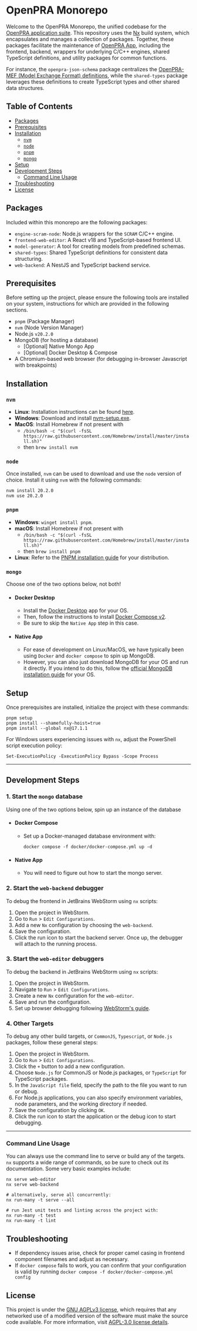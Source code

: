 # OpenPRA Monorepo

Welcome to the OpenPRA Monorepo, the unified codebase for the [OpenPRA application suite](https://docs.openpra.org/). 
This repository uses the [Nx](https://nx.dev) build system, which encapsulates and manages a collection of packages.
Together, these packages facilitate the maintenance of [OpenPRA App](https://app.op), including the frontend, backend, 
wrappers for underlying C/C++ engines, shared TypeScript definitions, and utility packages for common functions.

For instance, the `openpra-json-schema` package centralizes the 
[OpenPRA-MEF (Model Exchange Format) definitions](https://docs.openpra.org/en/model-exchange-formats), while the 
`shared-types` package leverages these definitions to create TypeScript types and other shared data structures.

## Table of Contents

- [Packages](#packages)
- [Prerequisites](#prerequisites)
- [Installation](#installation)
  - [`nvm`](#nvm)
  - [`node`](#node)
  - [`pnpm`](#pnpm)
  - [`mongo`](#mongo)
- [Setup](#setup)
- [Development Steps](#development-steps)
  - [Command Line Usage](#command-line-usage)
- [Troubleshooting](#troubleshooting)
- [License](#license)

## Packages

Included within this monorepo are the following packages:

- `engine-scram-node`: Node.js wrappers for the `SCRAM` C/C++ engine.
- `frontend-web-editor`: A React v18 and TypeScript-based frontend UI.
- `model-generator`: A tool for creating models from predefined schemas.
- `shared-types`: Shared TypeScript definitions for consistent data structuring.
- `web-backend`: A NestJS and TypeScript backend service.

## Prerequisites

Before setting up the project, please ensure the following tools are installed on your system, instructions for which 
are provided in the following sections.

- `pnpm` (Package Manager)
- `nvm` (Node Version Manager)
- Node.js `v20.2.0`
- MongoDB (for hosting a database)
  - [Optional] Native Mongo App
  - [Optional] Docker Desktop & Compose 
- A Chromium-based web browser (for debugging in-browser Javascript with breakpoints)

## Installation

### `nvm`
- **Linux**: Installation instructions can be found [here](https://github.com/nvm-sh/nvm).
- **Windows**: Download and install [nvm-setup.exe](https://github.com/coreybutler/nvm/releases).
- **MacOS**: Install Homebrew if not present with
  - `/bin/bash -c "$(curl -fsSL https://raw.githubusercontent.com/Homebrew/install/master/install.sh)"`
  - then `brew install nvm`

### `node`
Once installed, `nvm` can be used to download and use the `node` version of choice. Install it using `nvm` with the 
following commands:
```shell
nvm install 20.2.0
nvm use 20.2.0
```

### `pnpm`

- **Windows**: `winget install pnpm`.
- **macOS**: Install Homebrew if not present with 
  - `/bin/bash -c "$(curl -fsSL https://raw.githubusercontent.com/Homebrew/install/master/install.sh)"`
  - then `brew install pnpm`
- **Linux**: Refer to the [PNPM installation guide](https://pnpm.io/installation) for your distribution.

### `mongo`

Choose one of the two options below, not both!

* #### Docker Desktop

  * Install the [Docker Desktop](https://www.docker.com/products/docker-desktop/) app for your OS.
  * Then, follow the instructions to install [Docker Compose v2](https://docs.docker.com/compose/install/).
  * Be sure to skip the `Native App` step in this case.

* #### Native App

  * For ease of development on Linux/MacOS, we have typically been using `Docker` and `docker compose` to spin up MongoDB.
  * However, you can also just download MongoDB for your OS and run it directly. If you intend to do this, follow the 
  [official MongoDB installation guide](https://docs.mongodb.com/manual/installation/) for your OS.

## Setup

Once prerequisites are installed, initialize the project with these commands:

```shell
pnpm setup
pnpm install --shamefully-hoist=true
pnpm install --global nx@17.1.1
```

For Windows users experiencing issues with `nx`, adjust the PowerShell script execution policy:

```shell
Set-ExecutionPolicy -ExecutionPolicy Bypass -Scope Process
```
---
## Development Steps

### 1. Start the `mongo` database
Using one of the two options below, spin up an instance of the database
* #### Docker Compose
  * Set up a Docker-managed database environment with:
    ```shell
    docker compose -f docker/docker-compose.yml up -d
    ```
    
* #### Native App
  * You will need to figure out how to start the mongo server.

### 2. Start the `web-backend` debugger
To debug the frontend in JetBrains WebStorm using `nx` scripts:

1. Open the project in WebStorm.
2. Go to `Run` > `Edit Configurations`.
3. Add a new `Nx` configuration by choosing the `web-backend`.
4. Save the configuration.
5. Click the run icon to start the backend server. Once up, the debugger will attach to the running process.

### 3. Start the `web-editor` debuggers
To debug the backend in JetBrains WebStorm using `nx` scripts:

1. Open the project in WebStorm.
2. Navigate to `Run` > `Edit Configurations`.
3. Create a new `Nx` configuration for the `web-editor`.
4. Save and run the configuration.
5. Set up browser debugging following [WebStorm's guide](https://www.jetbrains.com/help/webstorm/debugging-javascript-in-chrome.html).

### 4. Other Targets
To debug any other build targets, or `CommonJS`, `Typescript`, or `Node.js` packages, follow these general steps:

1. Open the project in WebStorm.
2. Go to `Run` > `Edit Configurations`.
3. Click the `+` button to add a new configuration.
4. Choose `Node.js` for CommonJS or Node.js packages, or `TypeScript` for TypeScript packages.
5. In the `JavaScript file` field, specify the path to the file you want to run or debug.
6. For Node.js applications, you can also specify environment variables, node parameters, and the working directory if needed.
7. Save the configuration by clicking `OK`.
8. Click the run icon to start the application or the debug icon to start debugging.

---
### Command Line Usage

You can always use the command line to serve or build any of the targets. `nx` supports a wide range of commands, so be 
sure to check out its documentation. Some very basic examples include:
```shell
nx serve web-editor
nx serve web-backend

# alternatively, serve all concurrently:
nx run-many -t serve --all

# run Jest unit tests and linting across the project with:
nx run-many -t test
nx run-many -t lint
```

## Troubleshooting

- If dependency issues arise, check for proper camel casing in frontend component filenames and adjust as necessary.
- If `docker compose` fails to work, you can confirm that your configuration is valid by running `docker compose -f docker/docker-compose.yml config`
## License

This project is under the [GNU AGPLv3 license](LICENSE.md), which requires that any networked use of a modified version 
of the software must make the source code available. For more information, visit [AGPL-3.0 license details](https://choosealicense.com/licenses/agpl-3.0/).
